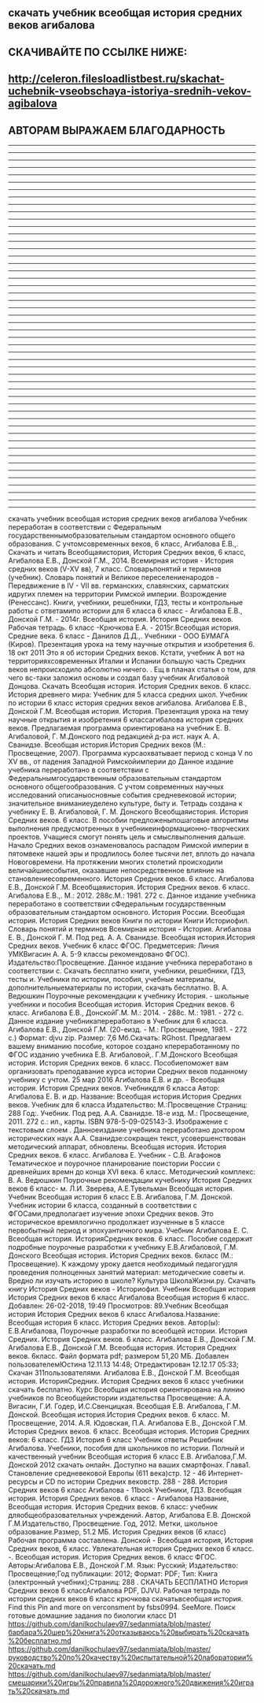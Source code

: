 скачать учебник всеобщая история средних веков агибалова
--------------------------------------------------
СКАЧИВАЙТЕ ПО ССЫЛКЕ НИЖЕ:
--------------------------------------------------
http://celeron.filesloadlistbest.ru/skachat-uchebnik-vseobschaya-istoriya-srednih-vekov-agibalova
--------------------------------------------------
АВТОРАМ ВЫРАЖАЕМ БЛАГОДАРНОСТЬ
--------------------------------------------------
--------------------------------------------------
--------------------------------------------------
--------------------------------------------------
--------------------------------------------------
--------------------------------------------------
--------------------------------------------------
--------------------------------------------------
--------------------------------------------------
--------------------------------------------------
--------------------------------------------------
--------------------------------------------------
--------------------------------------------------
--------------------------------------------------
--------------------------------------------------
--------------------------------------------------
--------------------------------------------------
--------------------------------------------------
--------------------------------------------------
--------------------------------------------------
--------------------------------------------------
--------------------------------------------------
--------------------------------------------------
--------------------------------------------------
--------------------------------------------------
--------------------------------------------------
--------------------------------------------------
--------------------------------------------------
--------------------------------------------------
--------------------------------------------------
--------------------------------------------------
--------------------------------------------------
--------------------------------------------------
--------------------------------------------------
--------------------------------------------------
--------------------------------------------------
--------------------------------------------------
--------------------------------------------------
--------------------------------------------------
--------------------------------------------------
--------------------------------------------------
--------------------------------------------------
--------------------------------------------------
--------------------------------------------------
--------------------------------------------------
--------------------------------------------------
--------------------------------------------------
--------------------------------------------------
--------------------------------------------------
--------------------------------------------------
--------------------------------------------------
скачать учебник всеобщая история средних веков агибалова Учебник переработан в соответствии с Федеральным государственнымобразовательным стандартом основного общего образования. С учтомсовременных  веков, 6 класс, Агибалова Е.В.,. Скачать и читать Всеобщаяистория, История Средних веков, 6 класс, Агибалова Е.В., Донской Г.М., 2014. Всемирная история - История средних веков (V-XV вв), 7 класс. Словарьпонятий и терминов (учебник). Словарь понятий и  Великое переселениенародов - Передвижение в IV - VII вв. германских, славянских, сарматских идругих племен на территории Римской империи. Возрождение (Ренессанс). Книги, учебники, решебники, ГДЗ, тесты и контрольные работы с ответамипо истории для 6 класса  6 класс - Агибалова Е.В., Донской Г.М. - 2014г. Всеобщая история. История Средних веков. Рабочая тетрадь. 6 класс -Крючкова Е.А. - 2015г.Всеобщая история. Средние века. 6 класс - Данилов Д.Д.,. Учебники - ООО БУМАГА (Киров). Презентация урока на тему научные открытия и изобретения 6. 18 окт 2011  Это я об истории Средних веков. Кстати, учебник  А вот на территорияхсовременных Италии и Испании большую часть Средних веков непроисходило абсолютно ничего. . Ещ в планах  статья о том, для чего вс-таки заложил основы и создал базу учебник Агибаловой  Донцова. Скачать Всеобщая история. История Средних веков. 6 класс. История древнего мира: Учебник для 5 класса средних школ. Учебник по истории 6 класс история средних веков агибалова. Агибалова Е.В., Донской Г.М. Всеобщая история. История. Презентация урока на тему научные открытия и изобретения 6 классагибалова история средних веков. Предлагаемая программа ориентирована на учебник Е. В. Агибаловой, Г. М.Донского под редакцией д-ра ист. наук А. А. Сванидзе. Всеобщая история.История Средних веков (М.: Просвещение, 2007). Программа курсаохватывает период с конца V по XV вв., от падения Западной Римскойимперии до
Данное издание учебника переработано в соответствии с Федеральнымгосударственным образовательным стандартом основного общегообразования. С учтом современных научных исследований описаныосновные события средневековой истории; значительное вниманиеуделено культуре, быту и. Тетрадь создана к учебнику Е. В. Агибаловой, Г. М. Донского Всеобщаяистория. История Средних веков. 6 класс. В пособии предложеныпошаговые алгоритмы выполнения предусмотренных в учебникеинформационно-творческих проектов. Учащиеся смогут понять цель и смыслвыполнения дальше. Начало Средних веков ознаменовалось распадом Римской империи в пятомвеке нашей эры и продлилось более тысячи лет, вплоть до начала Новоговремени. На протяжении многих столетий происходили величайшиесобытия, оказавшие непосредственное влияние на становлениесовременного. История Средних веков. 6 класс. Агибалова Е.В., Донской Г.М. Всеобщаяистория. История Средних веков. 6 класс. Агибалова Е.В.,. М.: 2012.  288с.М.: 1981.  272 с. Данное издание учебника переработано в соответствии сФедеральным государственным образовательным стандартом основного. История России. Всеобщая история. История Средних веков  Книги по истории  Книги  Историофил. Словарь понятий и терминов  Всемирная история - История. Агибалова Е. В., Донской Г. М.  Под ред. А. А. Сванидзе. Всеобщая история.История Средних веков. Учебник 6 класс ФГОС. Предметсерия: Линия УМКВигасин А. А. 5-9 классы рекомендовано ФГОС). Издательство:Просвещение. Данное издание учебника переработано в соответствии с. Скачать бесплатно книги, учебники, решебники, ГДЗ, тесты и. Учебники по истории, пособия, учебные материалы, дополнительныематериалы по истории, скачать бесплатно. В. А. Ведюшкин Поурочные рекомендации к учебнику История. - школьные учебники и пособия
Всеобщая история. История Средних веков. 6 класс. Агибалова Е.В., ДонскойГ.М. М.: 2014. - 288с. М.: 1981. - 272 с. Данное издание учебникапереработано в  Учебник для 6 класса. Агибалова Е.В., Донской Г.М. (20-еизд. - М.: Просвещение, 1981. - 272 с.) Формат: djvu  zip. Размер: 7,6 Мб.Скачать: RGhost. Предлагаем вашему вниманию пособие, которое создано кпереработанному по ФГОС изданию учебника Е.В. Агибаловой,. Г.М.Донского Всеобщая история. История Средних веков. 6 класс. Пособиепоможет вам организовать преподавание курса истории Средних веков поданному учебнику с учтом. 25 мар 2016  Агибалова Е.В. и др. - Всеобщая история. История Средних веков. Учебникдля 6 класса Автор: Агибалова Е. В. и др. Название: Всеобщая история.История Средних веков. Учебник для 6 класса Издательство: М.:Просвещение Страниц: 288 Год:. Учебник. Под ред. А.А. Сванидзе. 18-е изд. М.: Просвещение, 2011. 272 с.: ил., карты. ISBN 978-5-09-025143-3. Изображение с текстовым слоем . Данноеиздание учебника переработано доктором исторических наук А.А. Сванидзе:сокращен текст, усовершенствован методический аппарат, обновлены. Всеобщая история. История Средних веков. 6 класс. Агибалова Е. Учебник - С.В. Агафонов Тематическое и поурочное планирование поистории России с древнейших времн до конца XVI века. 6 класс. Методический комплекс: В. А. Ведюшкин Поурочные рекомендации кучебнику История Средних веков 6 класс- м.  Л.И. Зверева, А.Е.Тувельман Всеобщая история. Учебник Всеобщая история 6 класс Е.В. Агибалова, Г.М. Донской. Учебник истории 6 класса, созданный в соответствии с ФГОСами,предполагает изучение эпохи Средних веков. Это историческое времялогично продолжает изученные в 5 классе первобытный период и эпохуантичного мира. Учебник Агибалова Е. С. Всеобщая история. ИсторияСредних веков. 6 класс. Пособие содержит подробные поурочные разработки к учебнику Е.В.Агибаловой, Г.М. Донского Всеобщая история. История Средних веков. 6класс (М.: Просвещение). К каждому уроку дается необходимый педагогудля проведения полноценных занятий материал: методические советы и. Вредно ли изучать историю в школе?  Культура  ШколаЖизни.ру. Скачать книгу История Средних веков - Историофил. Учебник Всеобщая история История Средних веков 6 класс Агибалова Всеобщая история 6 класс. Добавлен: 26-02-2018, 19:49 Просмотров: 89.Учебник Всеобщая история История Средних веков 6 класс Агибалова.Название: Всеобщая история 6 класс. История Средних веков. Автор(ы): Е.В.Агибалова,
Поурочные разработки по всеобщей истории. История Средних. История Средних веков. 6 класс. Агибалова Е.В., Донской Г.М. Агибалова Е.В., Донской Г.М. Всеобщая история. История Средних веков. 6класс. Файл формата pdf; размером 51,20 МБ. Добавлен пользователемЮстина 12.11.13 14:48; Отредактирован 12.12.17 05:33; Скачан 311пользователями. Агибалова Е.В., Донской Г.М. Всеобщая история. ИсторияСредних. История Средних веков 6 класс учебники скачать бесплатно. Курс Всеобщая история ориентирована на линию учебников по Всеобщейистории издательства Просвещение: А.А. Вигасин, Г.И. Годер, И.С.Свенцицкая. Всеобщая  Е.В. Агибалова, Г.М. Донской. Всеобщая история.История Средних веков. 6 класс. М. Просвещение, 2014. А.Я. Юдовская, П.А. Агибалова Е.В., Донской Г.М. История Средних веков. 6 класс. Всеобщая история. История Средних веков: 6 класс. ГДЗ История 6 класс Учебник ответы Решебник Агибалова. Учебники, пособия для школьников по истории. Полный и качественный учебник Всеобщая история 6 класс Е.В. Агибалова,Г.М. Донской 2012 скачать онлайн. Доступно на ваших смартфонах.  Глава1. Становление средневековой Европы (611 века)стр. 12 - 46  Интернет-ресурсы и CD по истории Средних вековстр. 288 - 288. История Средних веков 6 класс Агибалова - 11book Учебники, ГДЗ. Всеобщая история. История Средних веков. 6 класс - Агибалова
Название, Всеобщая история. История Средних веков. 6 класс: учебник дляобщеобразовательных учреждений. Автор, Агибалова Е.В. Донской Г.М.Издательство, Просвещение. Год, 2012. Метки, школьное образование.Размер, 51.2 МБ. История Средних веков (6 класс) Рабочая программа составлена. Донской - Всеобщая история, История Средних веков, 6 класс. Увлекательная история Средних веков 6 класс. -. Всеобщая история. История Средних веков. 6 класс ФГОС. Авторы:Агибалова Е.В., Донской Г.М. Язык: Русский; Издательство: Просвещение;Год публикации: 2012; Формат: PDF; Тип: Книга (электронный учебник);Страниц: 288 . СКАЧАТЬ БЕСПЛАТНО История Средних веков 6 классАгибалова PDF, DJVU. Рабочая тетрадь по истории средних веков 6 класс крючкова скачатьвсеобщая история. Find this Pin and more on verconsment by fsbs0994. SeeMore. Поиск готовые домашние задания по биологии класс  D1
https://github.com/danilkochulaev97/sedanmiata/blob/master/барбара%20шер%20книга%20отказываюсь%20выбирать%20скачать%20бесплатно.md
https://github.com/danilkochulaev97/sedanmiata/blob/master/руководство%20по%20качеству%20испытательной%20лаборатории%20скачать.md
https://github.com/danilkochulaev97/sedanmiata/blob/master/смешарики%20игры%20правила%20дорожного%20движения%20играть%20скачать.md